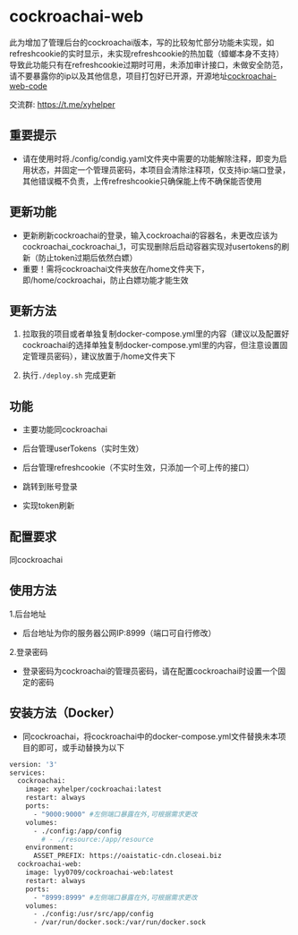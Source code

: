 # cockroachai-web

此为增加了管理后台的cockroachai版本，写的比较匆忙部分功能未实现，如refreshcookie的实时显示，未实现refreshcookie的热加载（蟑螂本身不支持）导致此功能只有在refreshcookie过期时可用，未添加审计接口，未做安全防范，请不要暴露你的ip以及其他信息，项目打包好已开源，开源地址[cockroachai-web-code](https://github.com/lyy0709/cockroachai-web-code)

交流群: https://t.me/xyhelper

## 重要提示

- 请在使用时将./config/condig.yaml文件夹中需要的功能解除注释，即变为启用状态，并固定一个管理员密码，本项目会清除注释项，仅支持ip:端口登录，其他错误概不负责，上传refreshcookie只确保能上传不确保能否使用

## 更新功能

- 更新刷新cockroachai的登录，输入cockroachai的容器名，未更改应该为cockroachai_cockroachai_1，可实现删除后启动容器实现对usertokens的刷新（防止token过期后依然白嫖）
- 重要！需将cockroachai文件夹放在/home文件夹下，即/home/cockroachai，防止白嫖功能才能生效

## 更新方法

1. 拉取我的项目或者单独复制docker-compose.yml里的内容（建议以及配置好cockroachai的选择单独复制docker-compose.yml里的内容，但注意设置固定管理员密码），建议放置于/home文件夹下

2. 执行`./deploy.sh` 完成更新

## 功能

- 主要功能同cockroachai

- 后台管理userTokens（实时生效）

- 后台管理refreshcookie（不实时生效，只添加一个可上传的接口）

- 跳转到账号登录

- 实现token刷新

## 配置要求

同cockroachai

## 使用方法

1.后台地址

- 后台地址为你的服务器公网IP:8999（端口可自行修改）

2.登录密码

- 登录密码为cockroachai的管理员密码，请在配置cockroachai时设置一个固定的密码

## 安装方法（Docker）

- 同cockroachai，将cockroachai中的docker-compose.yml文件替换未本项目的即可，或手动替换为以下

```bash
version: '3'
services:
  cockroachai:
    image: xyhelper/cockroachai:latest
    restart: always
    ports:
      - "9000:9000" #左侧端口暴露在外,可根据需求更改
    volumes:
      - ./config:/app/config
        # - ./resource:/app/resource
    environment:
      ASSET_PREFIX: https://oaistatic-cdn.closeai.biz
  cockroachai-web:
    image: lyy0709/cockroachai-web:latest
    restart: always
    ports:
      - "8999:8999" #左侧端口暴露在外,可根据需求更改
    volumes:
      - ./config:/usr/src/app/config
      - /var/run/docker.sock:/var/run/docker.sock
  
```



